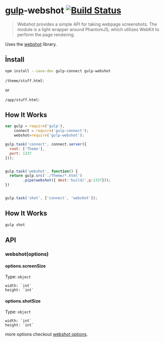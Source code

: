 # [gulp](https://github.com/wearefractal/gulp)-webshot [![Build Status](https://travis-ci.org/cobaimelan/gulp-webshot.png?branch=master)](https://travis-ci.org/cobaimelan/gulp-webshot)

>Webshot provides a simple API for taking webpage screenshots. The module is a light wrapper around PhantomJS, which utilizes WebKit to perform the page rendering.

Uses the [webshot](https://github.com/vavere/htmltidy) library.

## İnstall
```bash
npm install --save-dev gulp-connect gulp-webshot
```

`/theme/stuff.html`:

or 

`/app/stuff.html`:

## How It Works
```js
var gulp = require('gulp'),
    connect = require('gulp-connect');
    webshot=require('gulp-webshot');

gulp.task('connect', connect.server({
  root: ['Theme'],
  port: 1337
}));


gulp.task('webshot', function() {
  return gulp.src('./Theme/*.html')
        .pipe(webshot({ dest:'build/',p:1337}));
})


gulp.task('shot', ['connect', 'webshot']);

```

## How It Works
```bash
gulp shot
```


## API

### webshot(options)


#### options.screenSize

Type: `object`

	width: `int`
    height: `int`


#### options.shotSize

Type: `object`

	width: `int`
    height: `int`





more options checkout [webshot options](https://github.com/brenden/node-webshot#optionsl).


